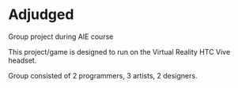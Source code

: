 # Adjudged
Group project during AIE course

This project/game is designed to run on the Virtual Reality HTC Vive headset.

Group consisted of 2 programmers, 3 artists, 2 designers.

